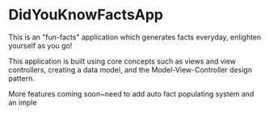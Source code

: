 # DidYouKnowFactsApp

This is an "fun-facts" application which generates facts everyday, enlighten yourself as you go!

This application is built using core concepts such as views and view controllers, creating a data model, and the Model-View-Controller design pattern.

More features coming soon~need to add auto fact populating system and an imple
